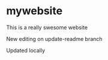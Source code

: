 # mywebsite

This is a really swesome website


New editing on update-readme branch

Updated locally
